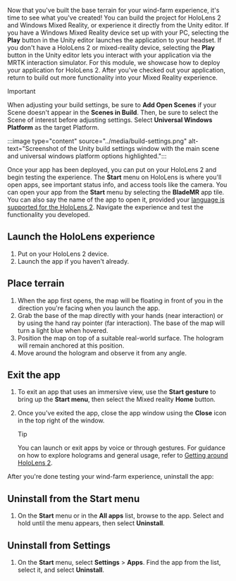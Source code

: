 Now that you've built the base terrain for your wind-farm experience, it's time to see what you've created! You can build the project for HoloLens 2 and Windows Mixed Reality, or experience it directly from the Unity editor. If you have a Windows Mixed Reality device set up with your PC, selecting the **Play** button in the Unity editor launches the application to your headset. If you don't have a HoloLens 2 or mixed-reality device, selecting the **Play** button in the Unity editor lets you interact with your application via the MRTK interaction simulator. For this module, we showcase how to deploy your application for HoloLens 2. After you've checked out your application, return to build out more functionality into your Mixed Reality experience.

> [!IMPORTANT]
> When adjusting your build settings, be sure to **Add Open Scenes** if your Scene doesn't appear in the **Scenes in Build**. Then, be sure to select the Scene of interest before adjusting settings.  Select **Universal Windows Platform** as the target Platform.

:::image type="content" source="../media/build-settings.png" alt-text="Screenshot of the Unity build settings window with the main scene and universal windows platform options highlighted.":::

Once your app has been deployed, you can put on your HoloLens 2 and begin testing the experience.  The **Start** menu on HoloLens is where you'll open apps, see important status info, and access tools like the camera. You can open your app from the **Start** menu by selecting the **BladeMR** app tile.  You can also say the name of the app to open it, provided your [language is supported for the HoloLens 2](/hololens/hololens2-language-support). Navigate the experience and test the functionality you developed.

## Launch the HoloLens experience

1. Put on your HoloLens 2 device.
2. Launch the app if you haven't already.

## Place terrain

1. When the app first opens, the map will be floating in front of you in the direction you're facing when you launch the app.
2. Grab the base of the map directly with your hands (near interaction) or by using the hand ray pointer (far interaction). The base of the map will turn a light blue when hovered.
3. Position the map on top of a suitable real-world surface. The hologram will remain anchored at this position.
4. Move around the hologram and observe it from any angle.

## Exit the app

1. To exit an app that uses an immersive view, use the **Start gesture** to bring up the **Start menu**, then select the Mixed reality **Home** button.
2. Once you've exited the app, close the app window using the **Close** icon in the top right of the window.

    > [!TIP]
    > You can launch or exit apps by voice or through gestures. For guidance on how to explore holograms and general usage, refer to [Getting around HoloLens 2](/hololens/hololens2-basic-usage).

After you're done testing your wind-farm experience, uninstall the app:

## Uninstall from the Start menu

1. On the **Start** menu or in the **All apps** list, browse to the app. Select and hold until the menu appears, then select **Uninstall**.

## Uninstall from Settings

1. On the **Start** menu, select **Settings** > **Apps**. Find the app from the list, select it, and select **Uninstall**.

